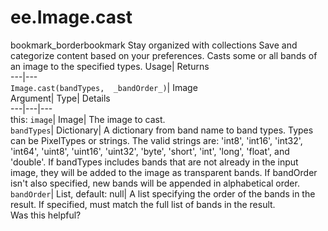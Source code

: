  
#  ee.Image.cast 
bookmark_borderbookmark Stay organized with collections  Save and categorize content based on your preferences.
Casts some or all bands of an image to the specified types. 
Usage| Returns  
---|---  
`Image.cast(bandTypes,  _bandOrder_)`| Image  
Argument| Type| Details  
---|---|---  
this: `image`| Image| The image to cast.  
`bandTypes`| Dictionary| A dictionary from band name to band types. Types can be PixelTypes or strings. The valid strings are: 'int8', 'int16', 'int32', 'int64', 'uint8', 'uint16', 'uint32', 'byte', 'short', 'int', 'long', 'float', and 'double'. If bandTypes includes bands that are not already in the input image, they will be added to the image as transparent bands. If bandOrder isn't also specified, new bands will be appended in alphabetical order.  
`bandOrder`| List, default: null| A list specifying the order of the bands in the result. If specified, must match the full list of bands in the result.  
Was this helpful?
